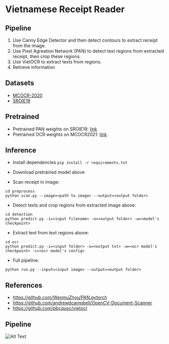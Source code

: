 # Vietnamese Receipt Reader 

## Pipeline
1. Use Canny Edge Detector and then detect contours to extract receipt from the image.
2. Use Pixel Agreation Network (PAN) to detect text regions from extracted receipt, then crop these regions.
3. Use VietOCR to extract texts from regions.
4. Retrieve information

## Datasets
- [MCOCR-2020](https://drive.google.com/file/d/1cyEGMVcEkquduJp3ewGq9Q4SyliX0bfB/view?usp=sharing)
- [SROIE19](https://drive.google.com/drive/folders/1jdFA0yg8uw15scux8O73qs6c5fr1cUff?usp=sharing)

## Pretrained
- Pretrained PAN weights on SROIE19: [link](https://drive.google.com/file/d/1NIIGWdGdCD9c2TPqyPoiRao2tR69BXgN/view?usp=sharing)
- Pretrained OCR weights on MCOCR2021: [link](https://drive.google.com/drive/folders/1JgCVtxA8hfUl1E4JqS3moPB_7b8lhL0w?usp=sharing)

## Inference
- Install dependencies
```pip install -r requirements.txt```

- Download pretrained model above
- Scan receipt in image:
```
cd preprocess
python scan.py --image=<path to image> --output=<output folder>
```

- Detect texts and crop regions from extracted image above:
```
cd detection
python predict.py -i=<input filename> -o=<output folder> -w=<model's checkpoint>
```

- Extract text from text regions above:
```
cd ocr
python predict.py -i=<input folder> -o=<output txt> -w=<ocr model's checkpoint> -c=<ocr model's config>
```

- Full pipeline:
```
python run.py --input=<input image> --output=<output folder>
```

## References
- https://github.com/WenmuZhou/PAN.pytorch
- https://github.com/andrewdcampbell/OpenCV-Document-Scanner
- https://github.com/pbcquoc/vietocr

## Pipeline
![Alt Text](fullpipeline.PNG)
